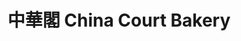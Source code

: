 ---
title: "中華閣 China Court Bakery"
url: /glasgow/zhong-hua-ge-china-court-bakery/
shop: Bäckerei
---